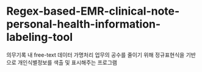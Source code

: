 # Regex-based-EMR-clinical-note-personal-health-information-labeling-tool
의무기록 내 free-text 데이터 가명처리 업무의 공수를 줄이기 위해 정규표현식을 기반으로 개인식별정보를 색출 및 표시해주는 프로그램
